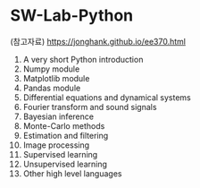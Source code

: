 # SW-Lab-Python

(참고자료)
https://jonghank.github.io/ee370.html

1. A very short Python introduction
2. Numpy module
3. Matplotlib module
4. Pandas module 
5. Differential equations and dynamical systems
6. Fourier transform and sound signals
7. Bayesian inference
8. Monte-Carlo methods
9. Estimation and filtering
10. Image processing
11. Supervised learning
12. Unsupervised learning
13. Other high level languages
